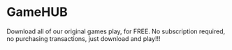 # GameHUB
Download all of our original games play, for FREE. No subscription required, no purchasing transactions, just download and play!!!
